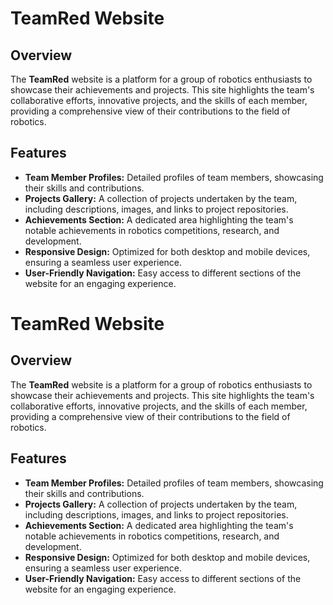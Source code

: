 # TeamRed Website

## Overview

The **TeamRed** website is a platform for a group of robotics enthusiasts to showcase their achievements and projects. This site highlights the team's collaborative efforts, innovative projects, and the skills of each member, providing a comprehensive view of their contributions to the field of robotics.

## Features

- **Team Member Profiles:** Detailed profiles of team members, showcasing their skills and contributions.
- **Projects Gallery:** A collection of projects undertaken by the team, including descriptions, images, and links to project repositories.
- **Achievements Section:** A dedicated area highlighting the team's notable achievements in robotics competitions, research, and development.
- **Responsive Design:** Optimized for both desktop and mobile devices, ensuring a seamless user experience.
- **User-Friendly Navigation:** Easy access to different sections of the website for an engaging experience.
# TeamRed Website

## Overview

The **TeamRed** website is a platform for a group of robotics enthusiasts to showcase their achievements and projects. This site highlights the team's collaborative efforts, innovative projects, and the skills of each member, providing a comprehensive view of their contributions to the field of robotics.

## Features

- **Team Member Profiles:** Detailed profiles of team members, showcasing their skills and contributions.
- **Projects Gallery:** A collection of projects undertaken by the team, including descriptions, images, and links to project repositories.
- **Achievements Section:** A dedicated area highlighting the team's notable achievements in robotics competitions, research, and development.
- **Responsive Design:** Optimized for both desktop and mobile devices, ensuring a seamless user experience.
- **User-Friendly Navigation:** Easy access to different sections of the website for an engaging experience.

